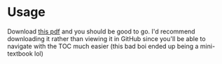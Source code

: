 # Usage

Download [this pdf](https://github.com/booka66/CS-270-Final-Review-PDF/blob/main/template.pdf) and you should be good to go. I'd recommend downloading it rather than viewing it in GitHub since you'll be able to navigate with the TOC much easier (this bad boi ended up being a mini-textbook lol)
